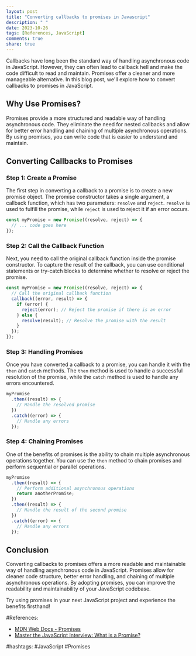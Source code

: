 ```yaml
---
layout: post
title: "Converting callbacks to promises in Javascript"
description: " "
date: 2023-10-26
tags: [References, JavaScript]
comments: true
share: true
---
```


Callbacks have long been the standard way of handling asynchronous code in JavaScript. However, they can often lead to callback hell and make the code difficult to read and maintain. Promises offer a cleaner and more manageable alternative. In this blog post, we'll explore how to convert callbacks to promises in JavaScript.

## Why Use Promises?

Promises provide a more structured and readable way of handling asynchronous code. They eliminate the need for nested callbacks and allow for better error handling and chaining of multiple asynchronous operations. By using promises, you can write code that is easier to understand and maintain.

## Converting Callbacks to Promises

### Step 1: Create a Promise

The first step in converting a callback to a promise is to create a new promise object. The promise constructor takes a single argument, a callback function, which has two parameters: `resolve` and `reject`. `resolve` is used to fulfill the promise, while `reject` is used to reject it if an error occurs.

```javascript
const myPromise = new Promise((resolve, reject) => {
  // ... code goes here
});
```

### Step 2: Call the Callback Function

Next, you need to call the original callback function inside the promise constructor. To capture the result of the callback, you can use conditional statements or try-catch blocks to determine whether to resolve or reject the promise.

```javascript
const myPromise = new Promise((resolve, reject) => {
  // Call the original callback function
  callback((error, result) => {
    if (error) {
      reject(error); // Reject the promise if there is an error
    } else {
      resolve(result); // Resolve the promise with the result
    }
  });
});
```

### Step 3: Handling Promises

Once you have converted a callback to a promise, you can handle it with the `then` and `catch` methods. The `then` method is used to handle a successful resolution of the promise, while the `catch` method is used to handle any errors encountered.

```javascript
myPromise
  .then((result) => {
    // Handle the resolved promise
  })
  .catch((error) => {
    // Handle any errors
  });
```

### Step 4: Chaining Promises

One of the benefits of promises is the ability to chain multiple asynchronous operations together. You can use the `then` method to chain promises and perform sequential or parallel operations.

```javascript
myPromise
  .then((result) => {
    // Perform additional asynchronous operations
    return anotherPromise;
  })
  .then((result) => {
    // Handle the result of the second promise
  })
  .catch((error) => {
    // Handle any errors
  });
```

## Conclusion

Converting callbacks to promises offers a more readable and maintainable way of handling asynchronous code in JavaScript. Promises allow for cleaner code structure, better error handling, and chaining of multiple asynchronous operations. By adopting promises, you can improve the readability and maintainability of your JavaScript codebase.

Try using promises in your next JavaScript project and experience the benefits firsthand!

#References:
- [MDN Web Docs - Promises](https://developer.mozilla.org/en-US/docs/Web/JavaScript/Reference/Global_Objects/Promise)
- [Master the JavaScript Interview: What is a Promise?](https://medium.com/javascript-scene/master-the-javascript-interview-what-is-a-promise-27fc71e77261)

#hashtags: #JavaScript #Promises